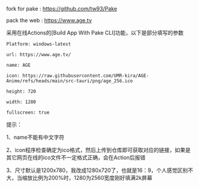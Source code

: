 fork for pake : https://github.com/tw93/Pake

pack the web : https://www.age.tv

采用在线Actions的[Build App With Pake CLI]功能，以下是部分填写的参数

    Platform: windows-latest
    
    url: https://www.age.tv/
    
    name: AGE
    
    icon: https://raw.githubusercontent.com/UMR-kira/AGE-Anime/refs/heads/main/src-tauri/png/age_256.ico
    
    height: 720
    
    width: 1280
    
    fullscreen: true

提示：

1、name不能有中文字符

2、icon程序检查确定为ico格式，然后上传到仓库即可获取对应的链接，如果是其它网页在线的ico文件不一定格式正确，会在Action后报错

3、尺寸默认是1200x780，我改成1280x720了，也就是16：9，个人感觉区别不大，当缩放比例为200%时，1280为2560宽度刚好填满2k屏幕

